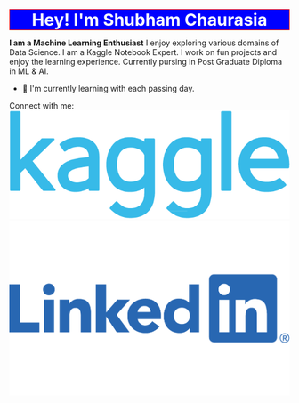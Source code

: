 

<!--
### Hi there 👋
**zyper26/zyper26** is a ✨ _special_ ✨ repository because its `README.md` (this file) appears on your GitHub profile.

Here are some ideas to get you started:

- 🔭 I’m currently working on ...
- 🌱 I’m currently learning ...
- 👯 I’m looking to collaborate on ...
- 🤔 I’m looking for help with ...
- 💬 Ask me about ...
- 📫 How to reach me: ...
- 😄 Pronouns: ...
- ⚡ Fun fact: ...
-->
<div style="text-align: center;text-size:20px;border:1px solid red;background:blue; font-size:30px">
    <span style='background :blue; color:white' align="center"> <b> Hey! I'm Shubham Chaurasia </b> </span>
</div>

<b>I am a Machine Learning Enthusiast</b>
I enjoy exploring various domains of Data Science. I am a Kaggle Notebook Expert. I work on fun projects and enjoy the learning experience. Currently pursing in Post Graduate Diploma in ML & AI. 
 - 🌱 I'm currently learning with each passing day.

Connect with me:
[![Kaggle](https://github.com/zyper26/zyper26/blob/main/Kaggle_logo.png)](https://www.kaggle.com/zyper26)
[![LinkedIn](https://github.com/zyper26/zyper26/blob/main/Linkedin-Logo.png)](https://www.linkedin.com/in/shubham-chaurasia-67756b99/)

